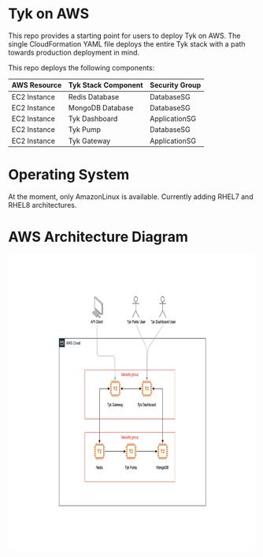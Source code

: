 # Tyk on AWS
This repo provides a starting point for users to deploy Tyk on AWS. The single CloudFormation YAML file deploys the entire Tyk stack with a path towards production deployment in mind. 

This repo deploys the following components:

| AWS Resource  | Tyk Stack Component | Security Group |
|---------------|---------------------|----------------| 
| EC2 Instance  | Redis Database      | DatabaseSG     |
| EC2 Instance  | MongoDB Database    | DatabaseSG     |
| EC2 Instance  | Tyk Dashboard       | ApplicationSG  |
| EC2 Instance  | Tyk Pump            | DatabaseSG     |
| EC2 Instance  | Tyk Gateway         | ApplicationSG  |

# Operating System
At the moment, only AmazonLinux is available. Currently adding RHEL7 and RHEL8 architectures. 

# AWS Architecture Diagram
<img src="zimages/SingleTykGatewayDeployment.png" width="800" height="600">

